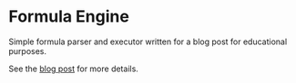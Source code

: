 # Formula Engine

Simple formula parser and executor written for a blog post for educational purposes.

See the [blog post](https://leanylabs.com/blog/js-formula-engine/) for more details.
 
